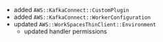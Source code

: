 - added `AWS::KafkaConnect::CustomPlugin`
- added `AWS::KafkaConnect::WorkerConfiguration`
- updated `AWS::WorkSpacesThinClient::Environment`
  - updated handler permissions
